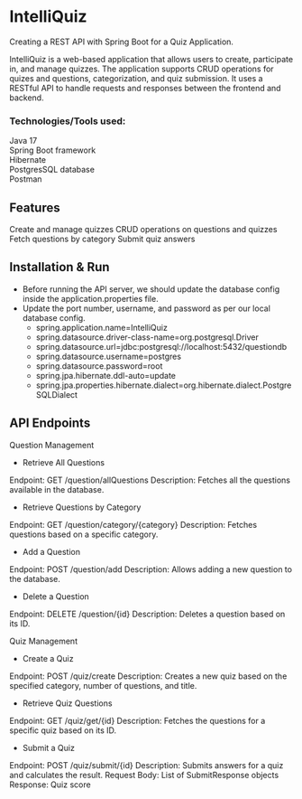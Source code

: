 # IntelliQuiz 

Creating a REST API with Spring Boot for a Quiz Application.

IntelliQuiz is a web-based application that allows users to create, participate in, and manage quizzes. 
The application supports CRUD operations for quizes and questions, categorization, and quiz submission. It uses a RESTful API to handle requests and responses between the frontend and backend.


### Technologies/Tools used: </br>
Java 17 </br>
Spring Boot framework </br>
Hibernate </br>
PostgresSQL database </br>
Postman


## Features
Create and manage quizzes
CRUD operations on questions and quizzes
Fetch questions by category
Submit quiz answers


## Installation & Run
 - Before running the API server, we should update the database config inside the application.properties file.
 - Update the port number, username, and password as per our local database config.  
    - spring.application.name=IntelliQuiz
    - spring.datasource.driver-class-name=org.postgresql.Driver
    - spring.datasource.url=jdbc:postgresql://localhost:5432/questiondb
    - spring.datasource.username=postgres
    - spring.datasource.password=root
    - spring.jpa.hibernate.ddl-auto=update
    - spring.jpa.properties.hibernate.dialect=org.hibernate.dialect.PostgreSQLDialect

  
## API Endpoints

Question Management

- Retrieve All Questions

Endpoint: GET /question/allQuestions
Description: Fetches all the questions available in the database.

- Retrieve Questions by Category

Endpoint: GET /question/category/{category}
Description: Fetches questions based on a specific category.

- Add a Question

Endpoint: POST /question/add
Description: Allows adding a new question to the database.

- Delete a Question

Endpoint: DELETE /question/{id}
Description: Deletes a question based on its ID.

Quiz Management

- Create a Quiz

Endpoint: POST /quiz/create
Description: Creates a new quiz based on the specified category, number of questions, and title.

- Retrieve Quiz Questions

Endpoint: GET /quiz/get/{id}
Description: Fetches the questions for a specific quiz based on its ID.

- Submit a Quiz

Endpoint: POST /quiz/submit/{id}
Description: Submits answers for a quiz and calculates the result.
Request Body: List of SubmitResponse objects
Response: Quiz score
